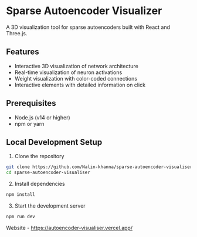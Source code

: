 # Sparse Autoencoder Visualizer

A 3D visualization tool for sparse autoencoders built with React and Three.js.

## Features
- Interactive 3D visualization of network architecture
- Real-time visualization of neuron activations
- Weight visualization with color-coded connections
- Interactive elements with detailed information on click

## Prerequisites
- Node.js (v14 or higher)
- npm or yarn

## Local Development Setup

1. Clone the repository
```bash
git clone https://github.com/Nalin-khanna/sparse-autoencoder-visualiser-.git
cd sparse-autoencoder-visualiser
```

2. Install dependencies
```bash
npm install
```

3. Start the development server
```bash
npm run dev
```

Website - https://autoencoder-visualiser.vercel.app/
